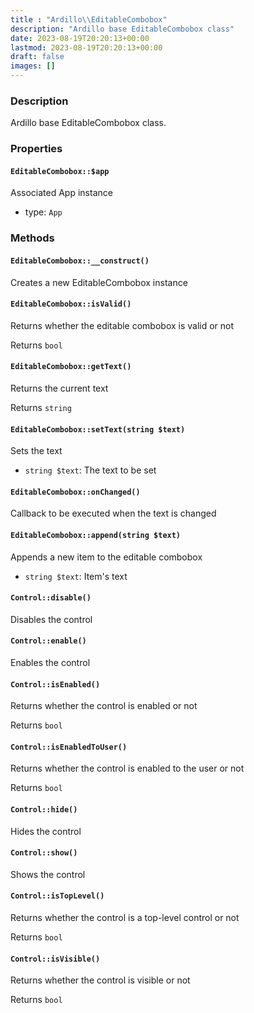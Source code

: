 ```yaml
---
title : "Ardillo\\EditableCombobox"
description: "Ardillo base EditableCombobox class"
date: 2023-08-19T20:20:13+00:00
lastmod: 2023-08-19T20:20:13+00:00
draft: false
images: []
---
```

### Description

Ardillo base EditableCombobox class.

### Properties

#### `EditableCombobox::$app`

Associated App instance

 * type: `App`



### Methods

#### `EditableCombobox::__construct()`

Creates a new EditableCombobox instance



#### `EditableCombobox::isValid()`

Returns whether the editable combobox is valid or not


Returns `bool`



#### `EditableCombobox::getText()`

Returns the current text


Returns `string`



#### `EditableCombobox::setText(string $text)`

Sets the text

 * `string $text`: The text to be set


#### `EditableCombobox::onChanged()`

Callback to be executed when the text is changed



#### `EditableCombobox::append(string $text)`

Appends a new item to the editable combobox

 * `string $text`: Item's text


#### `Control::disable()`

Disables the control



#### `Control::enable()`

Enables the control



#### `Control::isEnabled()`

Returns whether the control is enabled or not


Returns `bool`



#### `Control::isEnabledToUser()`

Returns whether the control is enabled to the user or not


Returns `bool`



#### `Control::hide()`

Hides the control



#### `Control::show()`

Shows the control



#### `Control::isTopLevel()`

Returns whether the control is a top-level control or not


Returns `bool`



#### `Control::isVisible()`

Returns whether the control is visible or not


Returns `bool`



